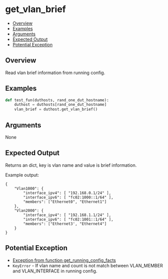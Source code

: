 # get_vlan_brief

- [Overview](#overview)
- [Examples](#examples)
- [Arguments](#arguments)
- [Expected Output](#expected-output)
- [Potential Exception](#potential-exception)

## Overview

Read vlan brief information from running config.

## Examples

```python
def test_fun(duthosts, rand_one_dut_hostname):
    duthost = duthosts[rand_one_dut_hostname]
    vlan_brief = duthost.get_vlan_brief()
```

## Arguments

None

## Expected Output

Returns an dict, key is vlan name and value is brief information.

Example output:

```
{
    "Vlan1000": {
        "interface_ipv4": [ "192.168.0.1/24" ],
        "interface_ipv6": [ "fc02:1000::1/64" ],
        "members": ["Ethernet0", "Ethernet1"]
    },
    "Vlan2000": {
        "interface_ipv4": [ "192.168.1.1/24" ],
        "interface_ipv6": [ "fc02:1001::1/64" ],
        "members": ["Ethernet3', "Ethernet4"]
    }
}
```

## Potential Exception

- [Exception from function get_running_config_facts](get_running_config_facts.md)
- `KeyError` - If vlan name and count is not match between VLAN_MEMBER and VLAN_INTERFACE in running config.
